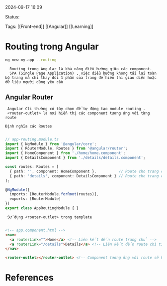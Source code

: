 
2024-09-17 16:09

Status:

Tags: [[Front-end]] [[Angular]] [[Learning]]
# Routing trong Angular
```bash
ng new my-app --routing

```

      Routing trong Angular là khả năng điều hướng giữa các component.
      SPA (Single Page Application) , việc điều hướng khong tải lại toàn bộ trang mà chỉ thay đổi 1 phần của trang để hiển thị giao diện hoặc dữ liệu người dùng yêu cầu
## Angular Router 
     Angular Cli thường có tùy chọn để tự động tạo module routing .
     <router-outlet> là nơi hiển thị các component tương ứng với từng route

    Định nghĩa các Routes
```typescript 

// app-routing.module.ts
import { NgModule } from '@angular/core';
import { RouterModule, Routes } from '@angular/router';
import { HomeComponent } from './home/home.component';
import { DetailsComponent } from './details/details.component';

const routes: Routes = [
  { path: '', component: HomeComponent },          // Route cho trang chủ
  { path: 'details', component: DetailsComponent } // Route cho trang chi tiết
];

@NgModule({
  imports: [RouterModule.forRoot(routes)],
  exports: [RouterModule]
})
export class AppRoutingModule { }

```


     Sử dụng <router-outlet> trong template
```html

<!-- app.component.html -->
<nav>
  <a routerLink="">Home</a> <!-- Liên kết đến route trang chủ -->
  <a routerLink="/details">Details</a> <!-- Liên kết đến route chi tiết -->
</nav>

<router-outlet></router-outlet> <!-- Component tương ứng với route sẽ hiển thị tại đây -->

```

      









# References





